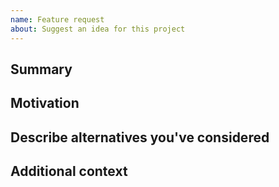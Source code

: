 ```yaml
---
name: Feature request
about: Suggest an idea for this project
---
```


<!--
Have you read our Code of Conduct?
By filing an Issue, you are expected to comply with it, including treating everyone with respect: https://github.com/rkotze/git-mob-vs-code/blob/master/CODE_OF_CONDUCT.md

We're unable to work on every feature request. If we're interested in a particular
feature however, we'll follow up and ask you to talk about it in more detail.
-->

## Summary

<!-- One paragraph explanation of the feature. -->

## Motivation

<!-- Why should we do this? What use cases does it support? What is the expected outcome? -->

## Describe alternatives you've considered

<!-- A clear and concise description of the alternative solutions you've considered. -->

## Additional context

<!-- Add any other context or screenshots about the feature request here. -->
